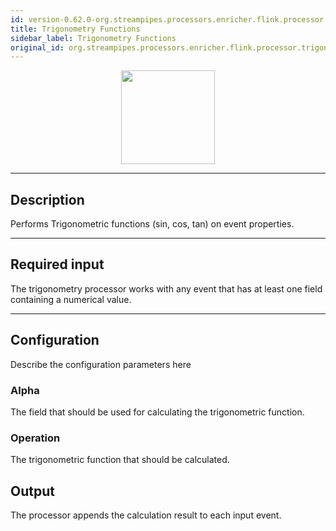 ```yaml
---
id: version-0.62.0-org.streampipes.processors.enricher.flink.processor.trigonometry
title: Trigonometry Functions
sidebar_label: Trigonometry Functions
original_id: org.streampipes.processors.enricher.flink.processor.trigonometry
---
```




<p align="center"> 
    <img src="/docs/img/pipeline-elements/org.streampipes.processors.enricher.flink.processor.trigonometry/icon.png" width="150px;" class="pe-image-documentation"/>
</p>

***

## Description

Performs Trigonometric functions (sin, cos, tan) on event properties.

***

## Required input
The trigonometry processor works with any event that has at least one field containing a numerical value.

***

## Configuration

Describe the configuration parameters here

### Alpha
The field that should be used for calculating the trigonometric function.


### Operation
The trigonometric function that should be calculated.

## Output
The processor appends the calculation result to each input event.
